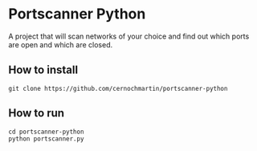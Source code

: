 # Portscanner Python

A project that will scan networks of your choice and find out which ports are open and which are closed.

## How to install

```
git clone https://github.com/cernochmartin/portscanner-python
```

## How to run

```
cd portscanner-python
python portscanner.py
```
